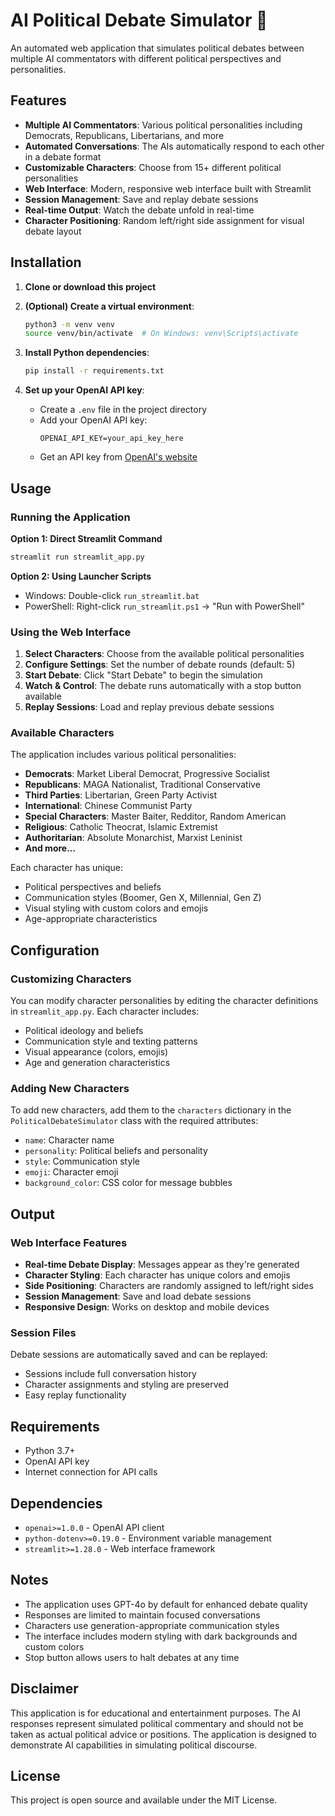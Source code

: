 # AI Political Debate Simulator 🤖

An automated web application that simulates political debates between multiple AI commentators with different political perspectives and personalities.

## Features

- **Multiple AI Commentators**: Various political personalities including Democrats, Republicans, Libertarians, and more
- **Automated Conversations**: The AIs automatically respond to each other in a debate format
- **Customizable Characters**: Choose from 15+ different political personalities
- **Web Interface**: Modern, responsive web interface built with Streamlit
- **Session Management**: Save and replay debate sessions
- **Real-time Output**: Watch the debate unfold in real-time
- **Character Positioning**: Random left/right side assignment for visual debate layout

## Installation

1. **Clone or download this project**

2. **(Optional) Create a virtual environment**:
   ```bash
   python3 -m venv venv
   source venv/bin/activate  # On Windows: venv\Scripts\activate
   ```

3. **Install Python dependencies**:
   ```bash
   pip install -r requirements.txt
   ```

3. **Set up your OpenAI API key**:
   - Create a `.env` file in the project directory
   - Add your OpenAI API key:
     ```
     OPENAI_API_KEY=your_api_key_here
     ```
   - Get an API key from [OpenAI's website](https://platform.openai.com/api-keys)

## Usage

### Running the Application

**Option 1: Direct Streamlit Command**
```bash
streamlit run streamlit_app.py
```

**Option 2: Using Launcher Scripts**
- Windows: Double-click `run_streamlit.bat`
- PowerShell: Right-click `run_streamlit.ps1` → "Run with PowerShell"

### Using the Web Interface

1. **Select Characters**: Choose from the available political personalities
2. **Configure Settings**: Set the number of debate rounds (default: 5)
3. **Start Debate**: Click "Start Debate" to begin the simulation
4. **Watch & Control**: The debate runs automatically with a stop button available
5. **Replay Sessions**: Load and replay previous debate sessions

### Available Characters

The application includes various political personalities:

- **Democrats**: Market Liberal Democrat, Progressive Socialist
- **Republicans**: MAGA Nationalist, Traditional Conservative
- **Third Parties**: Libertarian, Green Party Activist
- **International**: Chinese Communist Party
- **Special Characters**: Master Baiter, Redditor, Random American
- **Religious**: Catholic Theocrat, Islamic Extremist
- **Authoritarian**: Absolute Monarchist, Marxist Leninist
- **And more...**

Each character has unique:
- Political perspectives and beliefs
- Communication styles (Boomer, Gen X, Millennial, Gen Z)
- Visual styling with custom colors and emojis
- Age-appropriate characteristics

## Configuration

### Customizing Characters

You can modify character personalities by editing the character definitions in `streamlit_app.py`. Each character includes:
- Political ideology and beliefs
- Communication style and texting patterns
- Visual appearance (colors, emojis)
- Age and generation characteristics

### Adding New Characters

To add new characters, add them to the `characters` dictionary in the `PoliticalDebateSimulator` class with the required attributes:
- `name`: Character name
- `personality`: Political beliefs and personality
- `style`: Communication style
- `emoji`: Character emoji
- `background_color`: CSS color for message bubbles

## Output

### Web Interface Features
- **Real-time Debate Display**: Messages appear as they're generated
- **Character Styling**: Each character has unique colors and emojis
- **Side Positioning**: Characters are randomly assigned to left/right sides
- **Session Management**: Save and load debate sessions
- **Responsive Design**: Works on desktop and mobile devices

### Session Files
Debate sessions are automatically saved and can be replayed:
- Sessions include full conversation history
- Character assignments and styling are preserved
- Easy replay functionality

## Requirements

- Python 3.7+
- OpenAI API key
- Internet connection for API calls

## Dependencies

- `openai>=1.0.0` - OpenAI API client
- `python-dotenv>=0.19.0` - Environment variable management
- `streamlit>=1.28.0` - Web interface framework

## Notes

- The application uses GPT-4o by default for enhanced debate quality
- Responses are limited to maintain focused conversations
- Characters use generation-appropriate communication styles
- The interface includes modern styling with dark backgrounds and custom colors
- Stop button allows users to halt debates at any time

## Disclaimer

This application is for educational and entertainment purposes. The AI responses represent simulated political commentary and should not be taken as actual political advice or positions. The application is designed to demonstrate AI capabilities in simulating political discourse.

## License

This project is open source and available under the MIT License. 